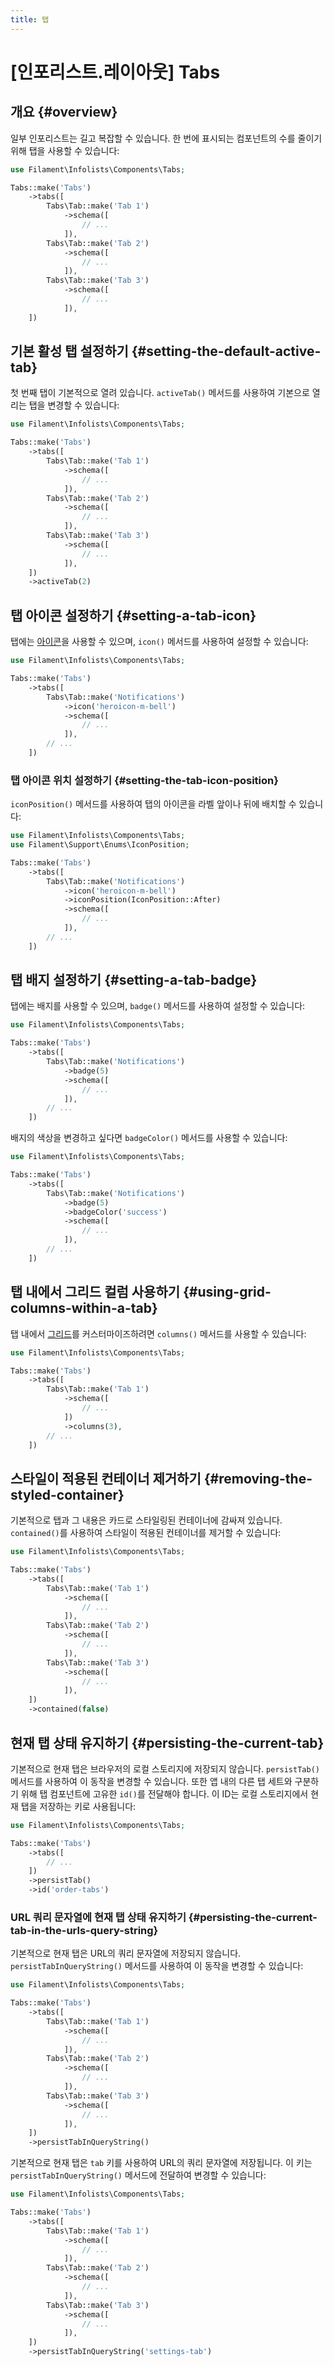 ```yaml
---
title: 탭
---
```

# [인포리스트.레이아웃] Tabs

## 개요 {#overview}

일부 인포리스트는 길고 복잡할 수 있습니다. 한 번에 표시되는 컴포넌트의 수를 줄이기 위해 탭을 사용할 수 있습니다:

```php
use Filament\Infolists\Components\Tabs;

Tabs::make('Tabs')
    ->tabs([
        Tabs\Tab::make('Tab 1')
            ->schema([
                // ...
            ]),
        Tabs\Tab::make('Tab 2')
            ->schema([
                // ...
            ]),
        Tabs\Tab::make('Tab 3')
            ->schema([
                // ...
            ]),
    ])
```

<AutoScreenshot name="infolists/layout/tabs/simple" alt="탭" version="3.x" />

## 기본 활성 탭 설정하기 {#setting-the-default-active-tab}

첫 번째 탭이 기본적으로 열려 있습니다. `activeTab()` 메서드를 사용하여 기본으로 열리는 탭을 변경할 수 있습니다:

```php
use Filament\Infolists\Components\Tabs;

Tabs::make('Tabs')
    ->tabs([
        Tabs\Tab::make('Tab 1')
            ->schema([
                // ...
            ]),
        Tabs\Tab::make('Tab 2')
            ->schema([
                // ...
            ]),
        Tabs\Tab::make('Tab 3')
            ->schema([
                // ...
            ]),
    ])
    ->activeTab(2)
```

## 탭 아이콘 설정하기 {#setting-a-tab-icon}

탭에는 [아이콘](https://blade-ui-kit.com/blade-icons?set=1#search)을 사용할 수 있으며, `icon()` 메서드를 사용하여 설정할 수 있습니다:

```php
use Filament\Infolists\Components\Tabs;

Tabs::make('Tabs')
    ->tabs([
        Tabs\Tab::make('Notifications')
            ->icon('heroicon-m-bell')
            ->schema([
                // ...
            ]),
        // ...
    ])
```

<AutoScreenshot name="infolists/layout/tabs/icons" alt="아이콘이 있는 탭" version="3.x" />

### 탭 아이콘 위치 설정하기 {#setting-the-tab-icon-position}

`iconPosition()` 메서드를 사용하여 탭의 아이콘을 라벨 앞이나 뒤에 배치할 수 있습니다:

```php
use Filament\Infolists\Components\Tabs;
use Filament\Support\Enums\IconPosition;

Tabs::make('Tabs')
    ->tabs([
        Tabs\Tab::make('Notifications')
            ->icon('heroicon-m-bell')
            ->iconPosition(IconPosition::After)
            ->schema([
                // ...
            ]),
        // ...
    ])
```

<AutoScreenshot name="infolists/layout/tabs/icons-after" alt="라벨 뒤에 아이콘이 있는 탭" version="3.x" />

## 탭 배지 설정하기 {#setting-a-tab-badge}

탭에는 배지를 사용할 수 있으며, `badge()` 메서드를 사용하여 설정할 수 있습니다:

```php
use Filament\Infolists\Components\Tabs;

Tabs::make('Tabs')
    ->tabs([
        Tabs\Tab::make('Notifications')
            ->badge(5)
            ->schema([
                // ...
            ]),
        // ...
    ])
```

<AutoScreenshot name="infolists/layout/tabs/badges" alt="배지가 있는 탭" version="3.x" />

배지의 색상을 변경하고 싶다면 `badgeColor()` 메서드를 사용할 수 있습니다:

```php
use Filament\Infolists\Components\Tabs;

Tabs::make('Tabs')
    ->tabs([
        Tabs\Tab::make('Notifications')
            ->badge(5)
            ->badgeColor('success')
            ->schema([
                // ...
            ]),
        // ...
    ])
```

## 탭 내에서 그리드 컬럼 사용하기 {#using-grid-columns-within-a-tab}

탭 내에서 [그리드](grid)를 커스터마이즈하려면 `columns()` 메서드를 사용할 수 있습니다:

```php
use Filament\Infolists\Components\Tabs;

Tabs::make('Tabs')
    ->tabs([
        Tabs\Tab::make('Tab 1')
            ->schema([
                // ...
            ])
            ->columns(3),
        // ...
    ])
```

## 스타일이 적용된 컨테이너 제거하기 {#removing-the-styled-container}

기본적으로 탭과 그 내용은 카드로 스타일링된 컨테이너에 감싸져 있습니다. `contained()`를 사용하여 스타일이 적용된 컨테이너를 제거할 수 있습니다:

```php
use Filament\Infolists\Components\Tabs;

Tabs::make('Tabs')
    ->tabs([
        Tabs\Tab::make('Tab 1')
            ->schema([
                // ...
            ]),
        Tabs\Tab::make('Tab 2')
            ->schema([
                // ...
            ]),
        Tabs\Tab::make('Tab 3')
            ->schema([
                // ...
            ]),
    ])
    ->contained(false)
```

## 현재 탭 상태 유지하기 {#persisting-the-current-tab}

기본적으로 현재 탭은 브라우저의 로컬 스토리지에 저장되지 않습니다. `persistTab()` 메서드를 사용하여 이 동작을 변경할 수 있습니다. 또한 앱 내의 다른 탭 세트와 구분하기 위해 탭 컴포넌트에 고유한 `id()`를 전달해야 합니다. 이 ID는 로컬 스토리지에서 현재 탭을 저장하는 키로 사용됩니다:

```php
use Filament\Infolists\Components\Tabs;

Tabs::make('Tabs')
    ->tabs([
        // ...
    ])
    ->persistTab()
    ->id('order-tabs')
```

### URL 쿼리 문자열에 현재 탭 상태 유지하기 {#persisting-the-current-tab-in-the-urls-query-string}

기본적으로 현재 탭은 URL의 쿼리 문자열에 저장되지 않습니다. `persistTabInQueryString()` 메서드를 사용하여 이 동작을 변경할 수 있습니다:

```php
use Filament\Infolists\Components\Tabs;

Tabs::make('Tabs')
    ->tabs([
        Tabs\Tab::make('Tab 1')
            ->schema([
                // ...
            ]),
        Tabs\Tab::make('Tab 2')
            ->schema([
                // ...
            ]),
        Tabs\Tab::make('Tab 3')
            ->schema([
                // ...
            ]),
    ])
    ->persistTabInQueryString()
```

기본적으로 현재 탭은 `tab` 키를 사용하여 URL의 쿼리 문자열에 저장됩니다. 이 키는 `persistTabInQueryString()` 메서드에 전달하여 변경할 수 있습니다:

```php
use Filament\Infolists\Components\Tabs;

Tabs::make('Tabs')
    ->tabs([
        Tabs\Tab::make('Tab 1')
            ->schema([
                // ...
            ]),
        Tabs\Tab::make('Tab 2')
            ->schema([
                // ...
            ]),
        Tabs\Tab::make('Tab 3')
            ->schema([
                // ...
            ]),
    ])
    ->persistTabInQueryString('settings-tab')
```
